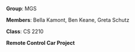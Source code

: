 **Group**: MGS

**Members**: Bella Kamont, Ben Keane, Greta Schutz

**Class**: CS 2210

**Remote Control Car Project**

